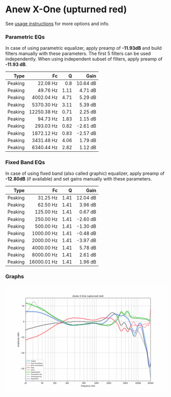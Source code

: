 # Anew X-One (upturned red)
See [usage instructions](https://github.com/jaakkopasanen/AutoEq#usage) for more options and info.

### Parametric EQs
In case of using parametric equalizer, apply preamp of **-11.93dB** and build filters manually
with these parameters. The first 5 filters can be used independently.
When using independent subset of filters, apply preamp of **-11.93 dB**.

| Type    | Fc          |    Q | Gain     |
|--------:|------------:|-----:|---------:|
| Peaking | 22.08 Hz    | 0.8  | 10.64 dB |
| Peaking | 49.76 Hz    | 1.11 | 4.71 dB  |
| Peaking | 4002.04 Hz  | 4.71 | 5.29 dB  |
| Peaking | 5370.30 Hz  | 3.11 | 5.39 dB  |
| Peaking | 12250.38 Hz | 0.71 | 2.25 dB  |
| Peaking | 94.73 Hz    | 1.83 | 1.15 dB  |
| Peaking | 293.03 Hz   | 0.82 | -2.61 dB |
| Peaking | 1872.12 Hz  | 0.83 | -2.57 dB |
| Peaking | 3431.48 Hz  | 4.06 | 1.79 dB  |
| Peaking | 6340.44 Hz  | 2.82 | 1.12 dB  |

### Fixed Band EQs
In case of using fixed band (also called graphic) equalizer, apply preamp of **-12.80dB**
(if available) and set gains manually with these parameters.

| Type    | Fc          |    Q | Gain     |
|--------:|------------:|-----:|---------:|
| Peaking | 31.25 Hz    | 1.41 | 12.04 dB |
| Peaking | 62.50 Hz    | 1.41 | 3.96 dB  |
| Peaking | 125.00 Hz   | 1.41 | 0.67 dB  |
| Peaking | 250.00 Hz   | 1.41 | -2.60 dB |
| Peaking | 500.00 Hz   | 1.41 | -1.30 dB |
| Peaking | 1000.00 Hz  | 1.41 | -0.48 dB |
| Peaking | 2000.00 Hz  | 1.41 | -3.97 dB |
| Peaking | 4000.00 Hz  | 1.41 | 5.78 dB  |
| Peaking | 8000.00 Hz  | 1.41 | 2.61 dB  |
| Peaking | 16000.01 Hz | 1.41 | 1.96 dB  |

### Graphs
![](./Anew%20X-One%20(upturned%20red).png)